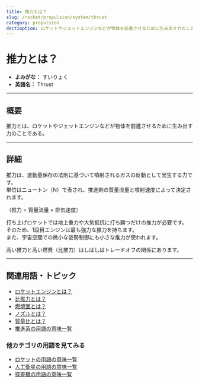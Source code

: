 ```yaml
---
title: 推力とは？
slug: /rocket/propulsion/system/thrust
category: propulsion
dectioption: ロケットやジェットエンジンなどが物体を前進させるために生み出す力のことである推力の意味・定義・内容について解説します。  
---
```


# 推力とは？

- **よみがな：** すいりょく  
- **英語名：** Thrust  

---

## 概要

推力とは、ロケットやジェットエンジンなどが物体を前進させるために生み出す力のことである。  

---

## 詳細

推力は、運動量保存の法則に基づいて噴射されるガスの反動として発生する力です。  
単位はニュートン（N）で表され、推進剤の質量流量と噴射速度によって決定されます。  

（推力 = 質量流量 × 排気速度）

打ち上げロケットでは地上重力や大気抵抗に打ち勝つだけの推力が必要です。  
そのため、1段目エンジンは最も強力な推力を持ちます。  
また、宇宙空間での微小な姿勢制御にも小さな推力が使われます。  

高い推力と高い燃費（比推力）はしばしばトレードオフの関係にあります。  

---

## 関連用語・トピック

- [ロケットエンジンとは？](/docs/rocket/propulsion/rocket-engine)
- [比推力とは？](/docs/rocket/propulsion/system/isp)
- [燃焼室とは？](/docs/rocket/propulsion/system/combustion-chamber)
- [ノズルとは？](/docs/rocket/propulsion/system/nozzle)
- [質量比とは？](/docs/rocket/propulsion/system/mass-ratio)
- [推進系の用語の意味一覧](/docs/category/propulsion)

### 他カテゴリの用語を見てみる
- [ロケットの用語の意味一覧](/docs/category/rocket)
- [人工衛星の用語の意味一覧](/docs/category/satellite)
- [探査機の用語の意味一覧](/docs/category/explorer)

